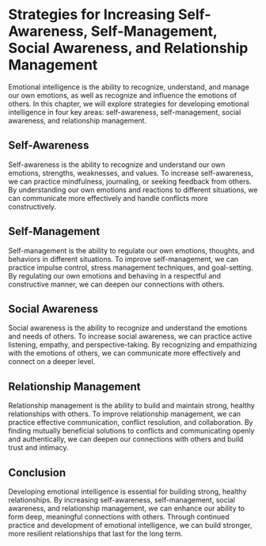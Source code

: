 Strategies for Increasing Self-Awareness, Self-Management, Social Awareness, and Relationship Management
======================================================================================================================================================

Emotional intelligence is the ability to recognize, understand, and manage our own emotions, as well as recognize and influence the emotions of others. In this chapter, we will explore strategies for developing emotional intelligence in four key areas: self-awareness, self-management, social awareness, and relationship management.

Self-Awareness
--------------

Self-awareness is the ability to recognize and understand our own emotions, strengths, weaknesses, and values. To increase self-awareness, we can practice mindfulness, journaling, or seeking feedback from others. By understanding our own emotions and reactions to different situations, we can communicate more effectively and handle conflicts more constructively.

Self-Management
---------------

Self-management is the ability to regulate our own emotions, thoughts, and behaviors in different situations. To improve self-management, we can practice impulse control, stress management techniques, and goal-setting. By regulating our own emotions and behaving in a respectful and constructive manner, we can deepen our connections with others.

Social Awareness
----------------

Social awareness is the ability to recognize and understand the emotions and needs of others. To increase social awareness, we can practice active listening, empathy, and perspective-taking. By recognizing and empathizing with the emotions of others, we can communicate more effectively and connect on a deeper level.

Relationship Management
-----------------------

Relationship management is the ability to build and maintain strong, healthy relationships with others. To improve relationship management, we can practice effective communication, conflict resolution, and collaboration. By finding mutually beneficial solutions to conflicts and communicating openly and authentically, we can deepen our connections with others and build trust and intimacy.

Conclusion
----------

Developing emotional intelligence is essential for building strong, healthy relationships. By increasing self-awareness, self-management, social awareness, and relationship management, we can enhance our ability to form deep, meaningful connections with others. Through continued practice and development of emotional intelligence, we can build stronger, more resilient relationships that last for the long term.
